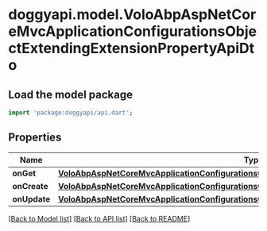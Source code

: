 # doggyapi.model.VoloAbpAspNetCoreMvcApplicationConfigurationsObjectExtendingExtensionPropertyApiDto

## Load the model package
```dart
import 'package:doggyapi/api.dart';
```

## Properties
Name | Type | Description | Notes
------------ | ------------- | ------------- | -------------
**onGet** | [**VoloAbpAspNetCoreMvcApplicationConfigurationsObjectExtendingExtensionPropertyApiGetDto**](VoloAbpAspNetCoreMvcApplicationConfigurationsObjectExtendingExtensionPropertyApiGetDto.md) |  | [optional] 
**onCreate** | [**VoloAbpAspNetCoreMvcApplicationConfigurationsObjectExtendingExtensionPropertyApiCreateDto**](VoloAbpAspNetCoreMvcApplicationConfigurationsObjectExtendingExtensionPropertyApiCreateDto.md) |  | [optional] 
**onUpdate** | [**VoloAbpAspNetCoreMvcApplicationConfigurationsObjectExtendingExtensionPropertyApiUpdateDto**](VoloAbpAspNetCoreMvcApplicationConfigurationsObjectExtendingExtensionPropertyApiUpdateDto.md) |  | [optional] 

[[Back to Model list]](../README.md#documentation-for-models) [[Back to API list]](../README.md#documentation-for-api-endpoints) [[Back to README]](../README.md)


